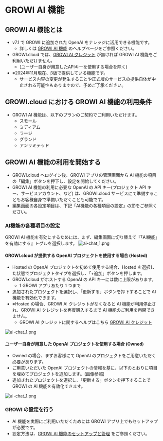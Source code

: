 # GROWI AI 機能

## GROWI AI 機能とは

- v7.1 で GROWI に追加された OpenAI をナレッジに活用できる機能です。
  - 詳しくは [GROWI AI 機能](/ja/guide/features/ai-function) のヘルプページをご参照ください。
- GROWI.cloud では、[GROWI AI クレジット](./ai-credit) が無ければ GROWI AI 機能をご利用いただけません。
  - (ユーザー自身が用意したAPIキーを使用する場合を除く)
- ※2024年11月現在、β版で提供している機能です。
  - サービス内容の変更が発生することや正式版のサービスの提供自体が中止される可能性もありますので、予めご了承ください。

## GROWI.cloud における GROWI AI 機能の利用条件

- GROWI AI 機能は、以下のプランのご契約でご利用いただけます。
  - スモール
  - ミディアム
  - ラージ
  - グランド
  - アンリミテッド

## GROWI AI 機能の利用を開始する

- GROWI.cloud へログイン後、GROWI アプリの管理画面から AI 機能の項目の「編集」ボタンを押下し、設定を開始してください。
- GROWI AI 機能の利用に必要な OpenAI の API キー(プロジェクト API キー、サービスアカウント、など) は、GROWI.cloud サービスにて準備することもお客様自身で準備いただくことも可能です。
- 編集画面の各設定項目は、下記「AI機能の各種項目の設定」の節をご参照ください。

### AI機能の各種項目の設定

GROWI AI 機能を有効にするためには、まず、編集画面に切り替えて『「AI機能」を有効にする』トグルを選択します。
<img :src="$withBase('/assets/images/ja/ai-chat_1.png')" alt="ai-chat_1.png">

#### GROWI.cloud が提供する OpenAI プロジェクトを使用する場合 (Hosted)

- Hosted の OpenAI プロジェクトを初めて使用する場合、Hosted を選択した状態でプロジェクトタイプを選択し、「+追加」ボタンを押します。
- GROWI.cloud がホストする OpenAI の API キーには数に上限があります。
  - 1 GROWI アプリあたり 1 つまで
- 追加されたプロジェクトを選択し、「更新する」ボタンを押下することで AI 機能を有効化できます。
- <span class="text-danger">※Hosted の場合、GROWI AI クレジットがなくなると AI 機能が利用停止され、GROWI AI クレジットを再度購入するまで AI 機能のご利用を再開できません。</span>
  - GROWI AI クレジットに関するヘルプはこちら [GROWI AI クレジット](./ai-credit)
<img :src="$withBase('/assets/images/ja/ai-chat_2.png')" alt="ai-chat_1.png">

#### ユーザー自身が用意した OpenAI プロジェクトを使用する場合 (Owned)

- Owned の場合、まずお客様にて OpenAI のプロジェクトをご用意いただく必要があります。
- ご用意いただいた OpenAI プロジェクトの情報を基に、以下のとおりに項目を埋めてプロジェクトを追加します。(画像参照)
- 追加されたプロジェクトを選択し、「更新する」ボタンを押下することで GROWI の AI 機能を有効化できます。
<img :src="$withBase('/assets/images/ja/ai-chat_3.png')" alt="ai-chat_1.png">

### GROWI の設定を行う

- AI 機能を実際にご利用いただくためには GROWI アプリ上でもセットアップが必要です。
- 設定方法は、[GROWI AI 機能のセットアップと管理](/ja/admin-guide/management-cookbook/ai-function) をご参照ください。
